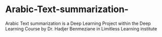# Arabic-Text-summarization-
Arabic Text summarization is a Deep Learning Project within the Deep Learning Course by Dr. Hadjer Benmeziane in Limitless Learning institute
